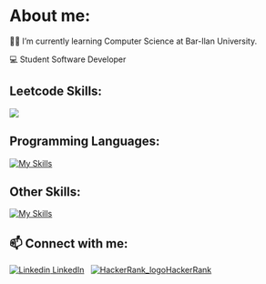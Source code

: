 # About me:



👨‍🎓 I’m currently learning Computer Science at Bar-Ilan University.

💻 Student Software Developer

## Leetcode Skills: 
![](https://leetcard.jacoblin.cool/BenEli1?theme=nord)

## Programming Languages:
[![My Skills](https://skillicons.dev/icons?i=python,java,cpp,c,bash,mysql,html,css,js,ocaml,prolog)](https://skillicons.dev)
## Other Skills:
[![My Skills](https://skillicons.dev/icons?i=androidstudio,vscode,visualstudio,idea,linux,eclipse,bootsrap)](https://skillicons.dev)

## 📫 Connect with me:

[![Linkedin](https://i.stack.imgur.com/gVE0j.png) LinkedIn](https://www.linkedin.com/in/ben-eli-02103b212/)
&nbsp;
[![HackerRank_logo](https://user-images.githubusercontent.com/92650578/167871596-39b87e9f-1e11-4146-8bab-944a48dad433.png)HackerRank](https://www.hackerrank.com/BenEli)

